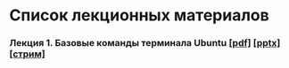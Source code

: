 # Список лекционных материалов

### Лекция 1. Базовые команды терминала Ubuntu [[pdf]](./lecture_01/presentation.pdf) [[pptx]](./lecture_01/presentation.pptx) [[стрим]](https://youtu.be/T6E7AKee4fE)